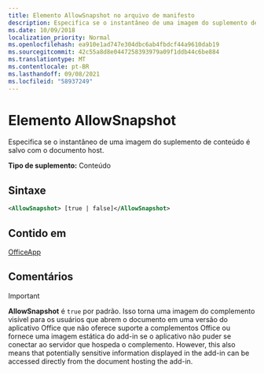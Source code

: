 ```yaml
---
title: Elemento AllowSnapshot no arquivo de manifesto
description: Especifica se o instantâneo de uma imagem do suplemento de conteúdo é salvo com o documento host.
ms.date: 10/09/2018
localization_priority: Normal
ms.openlocfilehash: ea910e1ad747e304dbc6ab4fbdcf44a9610dab19
ms.sourcegitcommit: 42c55a8d8e0447258393979a09f1ddb44c6be884
ms.translationtype: MT
ms.contentlocale: pt-BR
ms.lasthandoff: 09/08/2021
ms.locfileid: "58937249"
---
```

# <a name="allowsnapshot-element"></a>Elemento AllowSnapshot

Especifica se o instantâneo de uma imagem do suplemento de conteúdo é salvo com o documento host.

**Tipo de suplemento:** Conteúdo

## <a name="syntax"></a>Sintaxe

```XML
<AllowSnapshot> [true | false]</AllowSnapshot>
```

## <a name="contained-in"></a>Contido em

[OfficeApp](officeapp.md)

## <a name="remarks"></a>Comentários

 > [!IMPORTANT]
 > **AllowSnapshot** é `true` por padrão. Isso torna uma imagem do complemento visível para os usuários que abrem o documento em uma versão do aplicativo Office que não oferece suporte a complementos Office ou fornece uma imagem estática do add-in se o aplicativo não puder se conectar ao servidor que hospeda o complemento. However, this also means that potentially sensitive information displayed in the add-in can be accessed directly from the document hosting the add-in.
